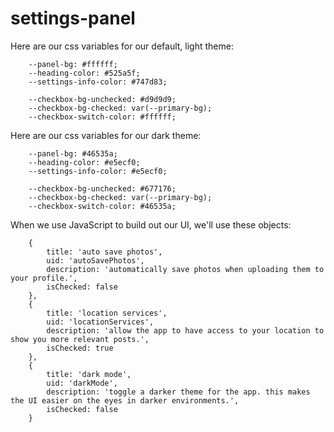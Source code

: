 # settings-panel

Here are our css variables for our default, light theme:

```
    --panel-bg: #ffffff;
    --heading-color: #525a5f;
    --settings-info-color: #747d83;

    --checkbox-bg-unchecked: #d9d9d9;
    --checkbox-bg-checked: var(--primary-bg);
    --checkbox-switch-color: #ffffff;
```

Here are our css variables for our dark theme:

```
    --panel-bg: #46535a;
    --heading-color: #e5ecf0;
    --settings-info-color: #e5ecf0;

    --checkbox-bg-unchecked: #677176;
    --checkbox-bg-checked: var(--primary-bg);
    --checkbox-switch-color: #46535a;
```

When we use JavaScript to build out our UI, we'll use these objects:

```
    {
        title: 'auto save photos',
        uid: 'autoSavePhotos',
        description: 'automatically save photos when uploading them to your profile.',
        isChecked: false
    },
    {
        title: 'location services',
        uid: 'locationServices',
        description: 'allow the app to have access to your location to show you more relevant posts.',
        isChecked: true
    },
    {
        title: 'dark mode',
        uid: 'darkMode',
        description: 'toggle a darker theme for the app. this makes the UI easier on the eyes in darker environments.',
        isChecked: false
    }
```
